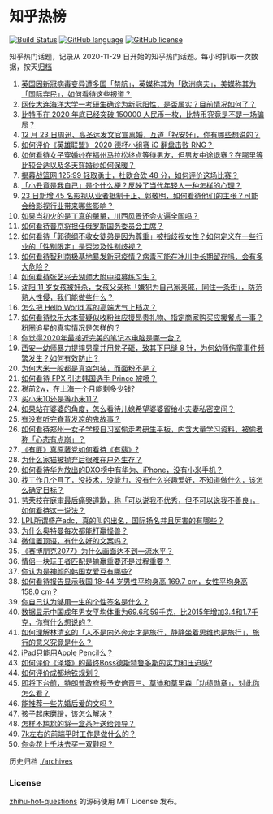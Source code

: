 # 知乎热榜
[![Build Status](https://github.com/ToWeLong/zhihu-hot-questions/workflows/CI/badge.svg)](https://github.com/ToWeLong/zhihu-hot-questions/actions)
[![GitHub language](https://img.shields.io/badge/language-golang-orange.svg)](https://golang.org/)
[![GitHub license](https://img.shields.io/github/license/ToWeLong/zhihu-hot-questions)](https://github.com/ToWeLong/zhihu-hot-questions/blob/main/LICENSE)

知乎热门话题，记录从 2020-11-29 日开始的知乎热门话题。每小时抓取一次数据，按天[归档](./archives)

<!-- BEGIN -->

1. [英国因新冠病毒变异遭多国「禁航」，英媒称其为「欧洲病夫」，美媒称其为「国际弃民」，如何看待这些报道？](https://www.zhihu.com/question/435986866)
1. [网传大连海洋大学一考研生确诊为新冠阳性，是否属实？目前情况如何了？](https://www.zhihu.com/question/435956663)
1. [比特币在 2020 年底已经突破 150000 人民币一枚，比特币究竟是不是一场骗局？](https://www.zhihu.com/question/435820949)
1. [12 月 23 日周迅、高圣远发文官宣离婚，互道「祝安好」，你有哪些想说的？](https://www.zhihu.com/question/436116521)
1. [如何评价《英雄联盟》 2020 德杯小组赛 iG 翻盘击败 RNG？](https://www.zhihu.com/question/436031064)
1. [如何看待女子穿婚纱在福州马拉松终点等待男友，但男友中途退赛？在哪里等比较合适以及冬天穿婚纱如何保暖？](https://www.zhihu.com/question/435985864)
1. [揭幕战篮网 125:99 轻取勇士，杜欧合砍 48 分，如何评价这场比赛？](https://www.zhihu.com/question/436081602)
1. [「小丑竟是我自己」是个什么梗？反映了当代年轻人一种怎样的心理？](https://www.zhihu.com/question/435578338)
1. [23 日新增 45 名影视从业者抵制于正、郭敬明，如何看待他们的主张？可能会给影视行业带来哪些影响？](https://www.zhihu.com/question/436094086)
1. [如果当初火的是丁真的舅舅，川西风景还会火遍全国吗？](https://www.zhihu.com/question/433165515)
1. [如何看待普京将担任俄罗斯国务委员会主席？](https://www.zhihu.com/question/435884120)
1. [如何看待「郭德纲不收女徒弟是因为尊重」被指歧视女性？如何定义在一些行业的「性别限定」是否涉及性别歧视？](https://www.zhihu.com/question/435928578)
1. [如何看待智利南极基地暴发新冠疫情？病毒可能在冰川中长期留存吗，会有多大危险？](https://www.zhihu.com/question/435977700)
1. [如何看待张艺兴去湖师大附中招募练习生？](https://www.zhihu.com/question/435453233)
1. [沈阳 11 岁女孩被奸杀，女孩父亲称「嫌犯为自己家亲戚，同住一条街」，防范熟人性侵，我们能做些什么？](https://www.zhihu.com/question/436058156)
1. [怎么把 Hello World 写的高端大气上档次？](https://www.zhihu.com/question/434732218)
1. [如何看待快乐大本营疑似收粉丝应援昂贵礼物、指定商家购买应援餐点一事？粉圈追星的真实情况是怎样的？](https://www.zhihu.com/question/435913913)
1. [你觉得2020年最接近完美的笔记本电脑是哪一台？](https://www.zhihu.com/question/435273110)
1. [西安一幼师暴力提摔男童并用凳子砸，致其下巴缝 8 针，为何幼师伤童事件频繁发生？如何有效防止？](https://www.zhihu.com/question/435946218)
1. [为何大米一般都是真空包装，而面粉不是？](https://www.zhihu.com/question/333863779)
1. [如何看待 FPX 引进韩国选手 Prince 被喷？](https://www.zhihu.com/question/435961968)
1. [税前2w，在上海一个月能剩多少钱?](https://www.zhihu.com/question/434022384)
1. [买小米10还是等小米11？](https://www.zhihu.com/question/429543310)
1. [如果站在婆婆的角度，怎么看待儿媳希望婆婆留给小夫妻私密空间？](https://www.zhihu.com/question/429835941)
1. [有没有听完脊背发凉的鬼故事？](https://www.zhihu.com/question/424137859)
1. [如何看待郑州一女子学校自习室偷走考研生平板，内含大量学习资料，被偷者称「心态有点崩」？](https://www.zhihu.com/question/435959508)
1. [《有匪》真原著党如何看待《有翡》?](https://www.zhihu.com/question/435989146)
1. [为什么家猫被抛弃后很难在户外生存？](https://www.zhihu.com/question/430534419)
1. [如何看待华为放出的DXO榜中有华为、iPhone，没有小米手机？](https://www.zhihu.com/question/435839303)
1. [找工作几个月了，没技术，没能力，没有什么兴趣爱好，不知道做什么，该怎么确定目标？](https://www.zhihu.com/question/52398927)
1. [劳荣枝在庭审最后痛哭道歉，称「可以说我不优秀，但不可以说我不善良」，如何看待这一说法？](https://www.zhihu.com/question/436064488)
1. [LPL所谓盛产adc，真的叫的出名，国际扬名并且厉害的有哪些？](https://www.zhihu.com/question/434401095)
1. [为什么奥特曼每次都能打赢怪兽？](https://www.zhihu.com/question/433984330)
1. [微信置顶语，有什么好的文案吗？](https://www.zhihu.com/question/362629706)
1. [《赛博朋克2077》为什么画面达不到一流水平？](https://www.zhihu.com/question/434175198)
1. [情侣一块玩王者匹配是输赢重要还是过程重要？](https://www.zhihu.com/question/435509099)
1. [你认为是神颜的韩国女爱豆有哪些?](https://www.zhihu.com/question/293928259)
1. [如何看待报告显示我国 18-44 岁男性平均身高 169.7 cm，女性平均身高 158.0 cm？](https://www.zhihu.com/question/436103283)
1. [你自己认为够用一生的个性签名是什么？](https://www.zhihu.com/question/435362231)
1. [数据显示中国成年男女平均体重为69.6和59千克，比2015年增加3.4和1.7千克，你有什么想说的？](https://www.zhihu.com/question/436100819)
1. [如何理解林清玄的「人不是向外奔走才是旅行，静静坐着思维也是旅行」，旅行的意义究竟是什么？](https://www.zhihu.com/question/435705290)
1. [iPad只能用Apple Pencil么？](https://www.zhihu.com/question/359646795)
1. [如何评价《泽塔》的最终Boss德斯特鲁多斯的实力和压迫感?](https://www.zhihu.com/question/435550989)
1. [如何评价成都地铁规划？](https://www.zhihu.com/question/24940948)
1. [即将下台前，特朗普政府授予安倍晋三、莫迪和莫里森「功绩勋章」，对此你怎么看？](https://www.zhihu.com/question/435982189)
1. [能推荐一些先婚后爱的文吗？](https://www.zhihu.com/question/408266863)
1. [孩子起床磨蹭，该怎么解决？](https://www.zhihu.com/question/433766221)
1. [怎样不尴尬的将一盒茶叶送给领导？](https://www.zhihu.com/question/265710887)
1. [7k左右的前端平时工作是做什么的？](https://www.zhihu.com/question/407808654)
1. [你会花上千块去买一双鞋吗？](https://www.zhihu.com/question/429481075)

<!-- END -->

历史归档 [./archives](./archives)


### License
[zhihu-hot-questions](https://github.com/towelong/zhihu-hot-questions) 的源码使用 MIT License 发布。